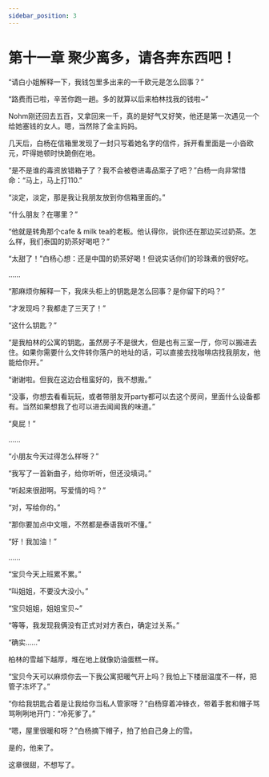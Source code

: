 ```yaml
---
sidebar_position: 3
---
```


# 第十一章 聚少离多，请各奔东西吧！

“请白小姐解释一下，我钱包里多出来的一千欧元是怎么回事？”

“路费而已啦，辛苦你跑一趟。多的就算以后来柏林找我的钱啦~”

Nohm刚还回去五百，又拿回来一千，真的是好气又好笑，他还是第一次遇见一个给她塞钱的女人。嗯，当然除了金主妈妈。

几天后，白杨在信箱里发现了一封只写着她名字的信件，拆开看里面是一小沓欧元，吓得她顿时快跪倒在地。

“是不是谁的毒资放错箱子了？我不会被卷进毒品案子了吧？”白杨一向非常惜命：“马上，马上打110.”

“淡定，淡定，那是我让我朋友放到你信箱里面的。”

“什么朋友？在哪里？”

“他就是转角那个cafe & milk tea的老板。他认得你，说你还在那边买过奶茶。怎么样，我们泰国的奶茶好喝吧？”

“太甜了！”白杨心想：还是中国的奶茶好喝！但说实话你们的珍珠煮的很好吃。

……

“那麻烦你解释一下，我床头柜上的钥匙是怎么回事？是你留下的吗？”

“才发现吗？我都走了三天了！”

“这什么钥匙？”

“是我柏林的公寓的钥匙，虽然房子不是很大，但是也有三室一厅，你可以搬进去住。如果你需要什么文件转你落户的地址的话，可以直接去找咖啡店找我朋友，他能给你开。”

“谢谢啦。但我在这边合租蛮好的，我不想搬。”

“没事，你想去看看玩玩，或者带朋友开party都可以去这个房间，里面什么设备都有。当然如果想我了也可以进去闻闻我的味道。”

“臭屁！”

……

“小朋友今天过得怎么样呀？”

“我写了一首新曲子，给你听听，但还没填词。”

“听起来很甜啊。写爱情的吗？”

“对，写给你的。”

“那你要加点中文哦，不然都是泰语我听不懂。”

“好！我加油！”

……

“宝贝今天上班累不累。”

“叫姐姐，不要没大没小。”

“宝贝姐姐，姐姐宝贝~”

“等等，我发现我俩没有正式对对方表白，确定过关系。”

“确实……”

柏林的雪越下越厚，堆在地上就像奶油蛋糕一样。

“宝贝今天可以麻烦你去一下我公寓把暖气开上吗？我怕上下楼层温度不一样，把管子冻坏了。”

“你给我钥匙合着是让我给你当私人管家呀？”白杨穿着冲锋衣，带着手套和帽子骂骂咧咧地开门：“冷死爹了。”

“嗯，屋里很暖和呀？”白杨摘下帽子，拍了拍自己身上的雪。

是的，他来了。

这章很甜，不想写了。